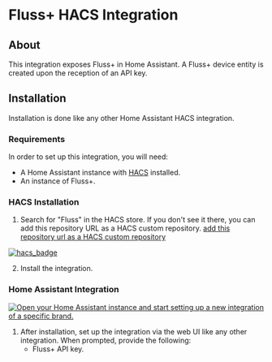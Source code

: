 # Fluss+ HACS Integration

## About
This integration exposes Fluss+ in Home Assistant. A Fluss+ device entity is created upon the reception of an API key.

## Installation
Installation is done like any other Home Assistant HACS integration.

### Requirements
In order to set up this integration, you will need:
- A Home Assistant instance with [HACS](https://hacs.xyz/) installed.
- An instance of Fluss+.

### HACS Installation
1. Search for "Fluss" in the HACS store. If you don't see it there, you can add this repository URL as a HACS custom repository.
[add this repository url as a HACS custom repository](https://hacs.xyz/docs/faq/custom_repositories)

[![hacs_badge](https://img.shields.io/badge/HACS-Custom-41BDF5.svg?style=for-the-badge)](https://github.com/fluss/flussHACS)

2. Install the integration.

### Home Assistant Integration
[![Open your Home Assistant instance and start setting up a new integration of a specific brand.](https://my.home-assistant.io/badges/brand.svg)](https://my.home-assistant.io/redirect/brand/?brand=+flussHACS)

1. After installation, set up the integration via the web UI like any other integration. When prompted, provide the following:
    - Fluss+ API key.
